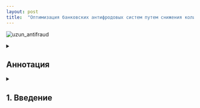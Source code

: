 ```yaml
---
layout: post
title:  "Оптимизация банковских антифродовых систем путем снижения количества ложных срабатываний с использованием индукции правил в распределенных деревьях решений."
---
```


![uzun_antifraud](https://github.com/user-attachments/assets/58469d03-7de1-465f-b67b-d020d8189480)


<details>
  <summary><h2>Аннотация</h2></summary>
 <div style="text-align: justify;">
<p> 
  <li>Системы для обнаружения мошенничества в банковских транзакциях часто сталкиваются с проблемой высокого уровня ложных срабатываний. В данной работе предложен фреймворк для генерации правил, предназначенных для антифродовых систем, который включает автоматическое создание правил с использованием распределенных деревьев решений и других ML-алгоритмов, таких как случайный лес и градиентный бустинг. В этом подходе компоненты экспертных правил используются как признаки для обучения модели, что позволяет сочетать статистические и экспертные методы. Мы применили предложенный фреймворк к данным банковских карточных транзакций, охватывающим февраль 2021 года, которые включают более 20 млн записей, содержащих информацию о клиентах, транзакциях и мерчантах. Сгенерированные правила были направлены на снижение уровня ложных срабатываний (FPR) в бизнес-метрике. Фреймворк был протестирован в реальной системе мониторинга мошенничества одного из крупных банков в течение полугода. Полученные результаты показали значительное улучшение эффективности и оказали заметное влияние на бизнес-показатели.

</p>
</div>
</details>

<details>
  <summary><h2>1. Введение</h2></summary>
  <h3>1.1. Мотивация исследования<h3>
<div style="text-align: justify;">
<li>С развитием финтеха и электронной коммерции все больше банковских операций, включая платежи и переводы, выполняются через онлайн-каналы. Эти каналы предлагают более быстрые, удобные и безопасные решения, что особенно важно в условиях пандемии коронавируса. Согласно исследованию Mastercard 2020 года, 80% пользователей Mastercard по всему миру используют бесконтактные способы оплаты.

Транзакционные данные аккумулируются в базах данных банков, платформ электронной коммерции и других участников индустрии. Например, в 2017 году Visa смогла обрабатывать до 75 000 транзакций в секунду (Zeng, 2018). Эффективное использование этих данных помогает компаниям улучшить операционную эффективность и качество обслуживания клиентов. Однако такой огромный объем данных невозможно обработать вручную, что заставляет компании строить инфраструктуру Big Data и внедрять алгоритмы машинного обучения (ML).

Разработка систем защиты от мошенничества становится важной частью стратегии банков и онлайн-ретейлеров для повышения клиентского опыта. С ростом популярности онлайн-платежей мошенники также адаптировались, что ставит под угрозу безопасность в цифровых каналах. Согласно SmartMetric, глобальные потери от платежного мошенничества в 2018 году превысили $24 млрд.

Несмотря на сложности обнаружения мошенничества, связанные с имитацией мошенниками поведения обычных клиентов и применением методов социальной инженерии, современные системы фрод-мониторинга крупных компаний могут выявить и предотвратить до 98% случаев мошенничества (Carminati et al., 2015). В терминах метрик машинного обучения это означает высокий уровень полноты (recall).

Однако на данный момент основной проблемой является большое количество ложных срабатываний (FP), что указывает на низкую точность (precision) или высокий уровень ложных срабатываний (FPR). В среднем, лишь 1 из 5 заблокированных транзакций является мошеннической, а каждый шестой клиент ошибочно блокируется в течение года (Wedge et al., 2019).

Ложные срабатывания приводят к значительным финансовым затратам для компаний: расходы на расследования, взаимодействие с клиентами, повышение нагрузки на колл-центры и потери доходов из-за отклоненных транзакций. Например, в случае применения стратегии звонка клиенту, стоимость обработки одной заблокированной транзакции может варьироваться от 1,5 евро (по данным банка, предоставившего данные для исследования) до 5 евро (по данным Европейского центрального банка).


</div>


<details>
  <summary>##Название темы</summary>
  Здесь находится текст, который будет отображаться при нажатии на заголовок. Вы можете добавить абзацы, списки и другие элементы, которые хотите скрыть или показать.
  
  - Пункт 1
  - Пункт 2
  - Пункт 3
</details>

<details>
  <summary>Тема 1</summary>
  <p>Это первый абзац для темы 1. Здесь можно добавить описание темы, примеры, и другие важные детали.</p>
  <p>Это второй абзац для темы 1. Вы можете добавлять больше информации, чтобы подробно раскрыть тему.</p>
</details>

<details>
  <summary>Тема 2</summary>
  <p>Это первый абзац для темы 2. В этом абзаце будет содержаться дополнительная информация, которая станет видимой только при нажатии на заголовок.</p>
  <p>Это второй абзац для темы 2. Пример текста, который можно добавить, чтобы пояснить важные моменты.</p>
</details>

<details>
  <summary>Тема 3</summary>
  <p>Это первый абзац для темы 3. Включите сюда основные данные по теме, которые хотите раскрыть.</p>
  <p>Это второй абзац для темы 3. Он может содержать дополнительные пояснения или примеры для более подробного разбора.</p>
</details>

<details>
  <summary>Название темы</summary>
  <div style="margin-left: 20px;">Это текст с отступом слева.</div>
  <div style="margin-left: 40px;">Этот текст имеет больший отступ.</div>
  <div style="margin-left: 60px;">И здесь еще больше отступа.</div>
</details>
<details>
  <summary><h2>Название темы</h2></summary>
  <p>Подробное описание, которое будет видно при раскрытии.</p>
</details>

<details>
  <summary><h2>Аннотация</h2></summary>
  <div style="text-align: justify; padding: 10px 20px;">
    <ul>
      <li>Системы для обнаружения мошенничества в банковских транзакциях часто сталкиваются с проблемой высокого уровня ложных срабатываний.</li>
      <li>Предложен фреймворк, включающий автоматическое создание правил с использованием деревьев решений и алгоритмов ML (Random Forest, Gradient Boosting).</li>
      <li>Компоненты экспертных правил использовались как признаки, объединяя статистические и экспертные подходы.</li>
      <li>Данные включали 20+ млн транзакций (февраль 2021), включая клиентов, операции, мерчантов.</li>
      <li>Фреймворк снижал FPR и тестировался полгода в боевой антифрод-системе одного из крупнейших банков.</li>
      <li>Результаты — заметное улучшение бизнес-метрик и качества детектирования.</li>
    </ul>
  </div>
</details>

<details>
  <summary><h2>Аннотация</h2></summary>
  <div style="text-align: justify; padding: 10px 20px;">
    <p>Системы для обнаружения мошенничества в банковских транзакциях часто сталкиваются с проблемой высокого уровня ложных срабатываний.</p>

    <p>В данной работе предложен фреймворк для генерации правил, предназначенных для антифродовых систем. Он включает автоматическое создание правил с использованием распределённых деревьев решений и других ML-алгоритмов, таких как случайный лес и градиентный бустинг.</p>

    <p>В этом подходе компоненты экспертных правил используются как признаки для обучения модели, что позволяет сочетать статистические и экспертные методы.</p>

    <p>Мы применили фреймворк к данным банковских транзакций за февраль 2021 года (более 20 млн записей). Сгенерированные правила были направлены на снижение уровня ложных срабатываний (FPR).</p>

    <p>Фреймворк тестировался в реальной системе мониторинга мошенничества одного из крупнейших банков в течение полугода. Результаты показали значительное улучшение эффективности и положительное влияние на бизнес-показатели.</p>
  </div>
</details>

<details>
  <summary><h2>1. Введение</h2></summary>
  <h3>1.1. Мотивация исследования</h3>
  <div style="text-align: justify; padding: 10px 20px;">
    <p>С развитием финтеха и электронной коммерции всё больше банковских операций, включая платежи и переводы, выполняются через онлайн-каналы. Эти каналы предлагают более быстрые, удобные и безопасные решения, что особенно важно в условиях пандемии коронавируса. Согласно исследованию Mastercard 2020 года, 80% пользователей Mastercard по всему миру используют бесконтактные способы оплаты.</p>

    <p>Транзакционные данные аккумулируются в базах данных банков, платформ электронной коммерции и других участников индустрии. Например, в 2017 году Visa смогла обрабатывать до 75 000 транзакций в секунду (Zeng, 2018). Эффективное использование этих данных помогает компаниям улучшить операционную эффективность и качество обслуживания клиентов. Однако такой огромный объем данных невозможно обработать вручную, что заставляет компании строить инфраструктуру Big Data и внедрять алгоритмы машинного обучения (ML).</p>

    <p>Разработка систем защиты от мошенничества становится важной частью стратегии банков и онлайн-ретейлеров для повышения клиентского опыта. С ростом популярности онлайн-платежей мошенники также адаптировались, что ставит под угрозу безопасность в цифровых каналах. Согласно SmartMetric, глобальные потери от платежного мошенничества в 2018 году превысили $24 млрд.</p>

    <p>Несмотря на сложности обнаружения мошенничества, связанные с имитацией мошенниками поведения обычных клиентов и применением методов социальной инженерии, современные системы фрод-мониторинга крупных компаний могут выявить и предотвратить до 98% случаев мошенничества (Carminati et al., 2015). В терминах метрик машинного обучения это означает высокий уровень полноты (recall).</p>

    <p>Однако на данный момент основной проблемой является большое количество ложных срабатываний (FP), что указывает на низкую точность (precision) или высокий уровень ложных срабатываний (FPR). В среднем, лишь 1 из 5 заблокированных транзакций является мошеннической, а каждый шестой клиент ошибочно блокируется в течение года (Wedge et al., 2019).</p>

    <p>Ложные срабатывания приводят к значительным финансовым затратам для компаний: расходы на расследования, взаимодействие с клиентами, повышение нагрузки на колл-центры и потери доходов из-за отклонённых транзакций. Например, в случае применения стратегии звонка клиенту, стоимость обработки одной заблокированной транзакции может варьироваться от 1,5 евро (по данным банка, предоставившего данные для исследования) до 5 евро (по данным Европейского центрального банка).</p>
  </div>
</details>



